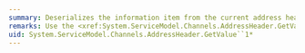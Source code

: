 ```yaml
---
summary: Deserializes the information item from the current address header object.
remarks: Use the <xref:System.ServiceModel.Channels.AddressHeader.GetValue%60%601%28System.Runtime.Serialization.XmlObjectSerializer%29> overload if you want to use a customized XML formatter; otherwise use the <xref:System.ServiceModel.Channels.AddressHeader.GetValue%60%601> overload.
uid: System.ServiceModel.Channels.AddressHeader.GetValue``1*
---
```

